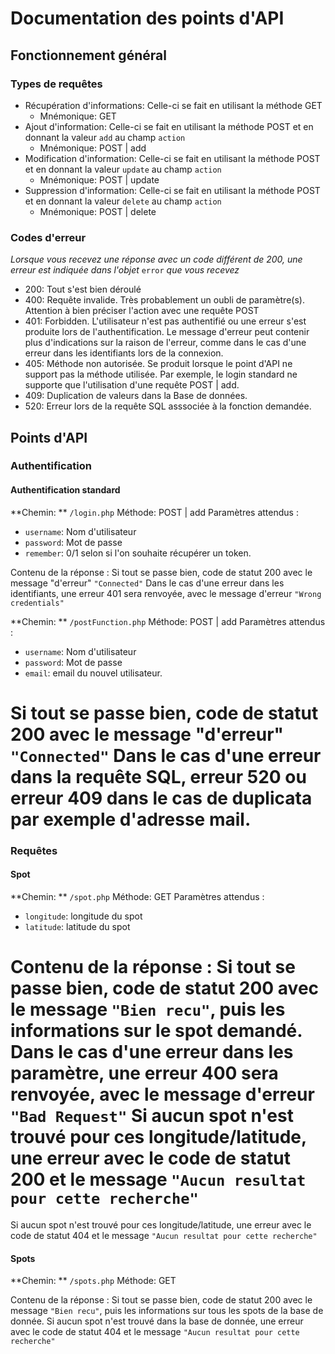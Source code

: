 # Documentation des points d'API

## Fonctionnement général

### Types de requêtes

- Récupération d'informations: Celle-ci se fait en utilisant la méthode GET
  - Mnémonique: GET
- Ajout d'information: Celle-ci se fait en utilisant la méthode POST et en donnant la valeur `add` au champ `action`
  - Mnémonique: POST | add
- Modification d'information: Celle-ci se fait en utilisant la méthode POST et en donnant la valeur `update` au champ `action`
  - Mnémonique: POST | update
- Suppression d'information: Celle-ci se fait en utilisant la méthode POST et en donnant la valeur `delete` au champ `action`
  - Mnémonique: POST | delete

### Codes d'erreur

*Lorsque vous recevez une réponse avec un code différent de 200, une erreur est indiquée dans l'objet* `error` *que vous recevez*

- 200: Tout s'est bien déroulé
- 400: Requête invalide. Très probablement un oubli de paramètre(s). Attention à bien préciser l'action avec une requête POST
- 401: Forbidden. L'utilisateur n'est pas authentifié ou une erreur s'est produite lors de l'authentification. Le message d'erreur peut contenir plus d'indications sur la raison de l'erreur, comme dans le cas d'une erreur dans les identifiants lors de la connexion.
- 405: Méthode non autorisée. Se produit lorsque le point d'API ne support pas la méthode utilisée. Par exemple, le login standard ne supporte que l'utilisation d'une requête POST | add.
- 409: Duplication de valeurs dans la Base de données.
- 520: Erreur lors de la requête SQL asssociée à la fonction demandée.

## Points d'API

### Authentification

#### Authentification standard

**Chemin: ** `/login.php`
Méthode: POST | add
Paramètres attendus :

- `username`: Nom d'utilisateur
- `password`: Mot de passe
- `remember`: 0/1 selon si l'on souhaite récupérer un token.

Contenu de la réponse :
Si tout se passe bien, code de statut 200 avec le message "d'erreur" `"Connected"`
Dans le cas d'une erreur dans les identifiants, une erreur 401 sera renvoyée, avec le message d'erreur `"Wrong credentials"`

**Chemin: ** `/postFunction.php`
Méthode: POST | add
Paramètres attendus :

- `username`: Nom d'utilisateur
- `password`: Mot de passe
- `email`: email du nouvel utilisateur.

Si tout se passe bien, code de statut 200 avec le message "d'erreur" `"Connected"`
Dans le cas d'une erreur dans la requête SQL, erreur 520 ou erreur 409 dans le cas de duplicata par exemple d'adresse mail.
=======
### Requêtes

#### Spot

**Chemin: ** `/spot.php`
Méthode: GET
Paramètres attendus :

- `longitude`: longitude du spot
- `latitude`: latitude du spot

Contenu de la réponse :
Si tout se passe bien, code de statut 200 avec le message `"Bien recu"`, puis les informations sur le spot demandé.
Dans le cas d'une erreur dans les paramètre, une erreur 400 sera renvoyée, avec le message d'erreur `"Bad Request"`
Si aucun spot n'est trouvé pour ces longitude/latitude, une erreur avec le code de statut 200 et le message `"Aucun resultat pour cette recherche"`
=======
Si aucun spot n'est trouvé pour ces longitude/latitude, une erreur avec le code de statut 404 et le message `"Aucun resultat pour cette recherche"`


#### Spots

**Chemin: ** `/spots.php`
Méthode: GET

Contenu de la réponse :
Si tout se passe bien, code de statut 200 avec le message `"Bien recu"`, puis les informations sur tous les spots de la base de donnée.
Si aucun spot n'est trouvé dans la base de donnée, une erreur avec le code de statut 404 et le message `"Aucun resultat pour cette recherche"`

